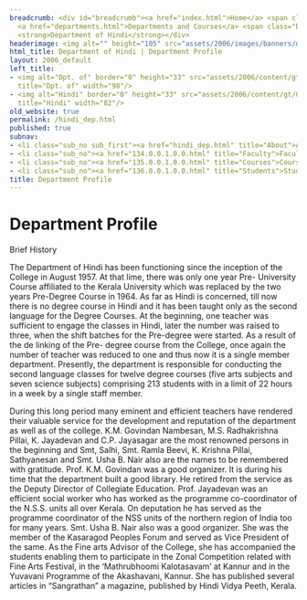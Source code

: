 ```yaml
---
breadcrumb: <div id="breadcrumb"><a href="index.html">Home</a> <span class="breadcrumb_spacer">&gt;</span>
  <a href="departments.html">Departments and Courses</a> <span class="breadcrumb_spacer">&gt;</span>
  <strong>Department of Hindi</strong></div>
headerimage: <img alt="" height="105" src="assets/2006/images/banners/departments.jpg" width="472"/>
html_title: Department of Hindi | Department Profile
layout: 2006_default
left_title:
- <img alt="Dpt. of" border="0" height="33" src="assets/2006/content/gt/fcb6421c7c62628408190d4ca84029e5.png"
  title="Dpt. of" width="98"/>
- <img alt="Hindi" border="0" height="33" src="assets/2006/content/gt/0067c79119fb51b3bffcfe23d3572762.png"
  title="Hindi" width="82"/>
old_website: true
permalink: /hindi_dep.html
published: true
subnav:
- <li class="sub_no sub_first"><a href="hindi_dep.html" title="About">About</a></li>
- <li class="sub_no"><a href="134.0.0.1.0.0.html" title="Faculty">Faculty</a></li>
- <li class="sub_no"><a href="135.0.0.1.0.0.html" title="Courses">Courses</a></li>
- <li class="sub_no"><a href="136.0.0.1.0.0.html" title="Students">Students</a></li>
title: Department Profile
---
```


# Department Profile

Brief History  
  
The Department of Hindi has been functioning since the inception of the
College in August 1957. At that lime, there was only one year Pre- University
Course affiliated to the Kerala University which was replaced by the two years
Pre-Degree Course in 1964. As far as Hindi is concerned, till now there is no
degree course in Hindi and it has been taught only as the second language for
the Degree Courses. At the beginning, one teacher was sufficient to engage the
classes in Hindi, later the number was raised to three, when the shift batches
for the Pre-degree were started. As a result of the de linking of the Pre-
degree course from the College, once again the number of teacher was reduced
to one and thus now it is a single member department. Presently, the
department is responsible for conducting the second language classes for
twelve degree courses (five arts subjects and seven science subjects)
comprising 213 students with in a limit of 22 hours in a week by a single
staff member.  
  
During this long period many eminent and efficient teachers have rendered
their valuable service for the development and reputation of the department as
well as of the college. K.M. Govindan Nambesan, M.S. Radhakrishna Pillai, K.
Jayadevan and C.P. Jayasagar are the most renowned persons in the beginning
and Smt, Salhi, Smt. Ramla Beevi, K. Krishna Pillai, Sathyanesan and Smt. Usha
B. Nair also are the names to be remembered with gratitude. Prof. K.M.
Govindan was a good organizer. It is during his time that the department built
a good library. He retired from the service as the Deputy Director of
Collegiate Education. Prof. Jayadevan was an efficient social worker who has
worked as the programme co-coordinator of the N.S.S. units all over Kerala. On
deputation he has served as the programme coordinator of the NSS units of the
northern region of India too for many years. Smt. Usha B. Nair also was a good
organizer. She was the member of the Kasaragod Peoples Forum and served as
Vice President of the same. As the Fine arts Advisor of the College, she has
accompanied the students enabling them to participate in the Zonal Competition
related with Fine Arts Festival, in the ‘Mathrubhoomi Kalotasavam’ at Kannur
and in the Yuvavani Programme of the Akashavani, Kannur. She has published
several articles in “Sangrathan” a magazine, published by Hindi Vidya Peeth,
Kerala.